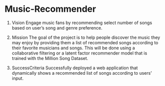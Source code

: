# Music-Recommender
1. Vision
Engage music fans by recommending select number of songs based on user’s song and genre preference.

2. Mission
The goal of the project is to help people discover the music they may enjoy by providing them a list of recommended songs according to their favorite musicians and songs. This will be done using a collaborative filtering or a latent factor recommender model that is trained with the Million Song Dataset.

3. SuccessCriteria
Successfully deployed a web application that dynamically shows a recommended list of songs according to users’ input.
